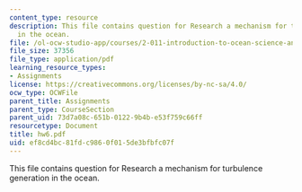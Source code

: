 ```yaml
---
content_type: resource
description: This file contains question for Research a mechanism for turbulence generation
  in the ocean.
file: /ol-ocw-studio-app/courses/2-011-introduction-to-ocean-science-and-engineering-spring-2006/ef8cd4bc81fdc9860f015de3bfbfc07f_hw6.pdf
file_size: 37356
file_type: application/pdf
learning_resource_types:
- Assignments
license: https://creativecommons.org/licenses/by-nc-sa/4.0/
ocw_type: OCWFile
parent_title: Assignments
parent_type: CourseSection
parent_uid: 73d7a08c-651b-0122-9b4b-e53f759c66ff
resourcetype: Document
title: hw6.pdf
uid: ef8cd4bc-81fd-c986-0f01-5de3bfbfc07f
---
```

This file contains question for Research a mechanism for turbulence generation in the ocean.